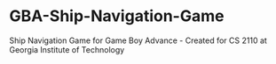 GBA-Ship-Navigation-Game
========================

Ship Navigation Game for Game Boy Advance - Created for CS 2110 at Georgia Institute of Technology
